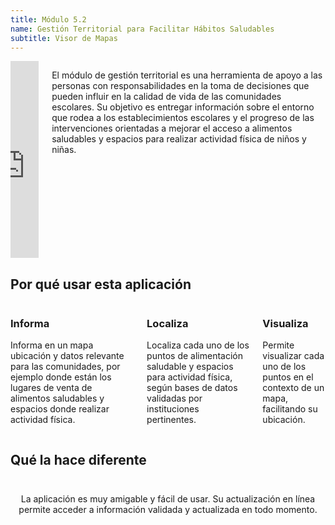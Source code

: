 ```yaml
---
title: Módulo 5.2
name: Gestión Territorial para Facilitar Hábitos Saludables
subtitle: Visor de Mapas
---
```

<div class="columns container">
<div class="column video-container">
<iframe src="https://www.youtube.com/embed/tvw6FhtYFZY" allow="accelerometer; autoplay; encrypted-media; gyroscope; picture-in-picture" allowfullscreen="allowfullscreen" width="100%" height="315" frameborder="0"></iframe>
</div>
<div class="column">

<!-- ## Descripción  -->
El módulo de gestión territorial es una herramienta de apoyo a las personas con responsabilidades en la toma de decisiones que pueden influir en la calidad de vida de las comunidades escolares. Su objetivo es entregar información sobre el entorno que rodea a los establecimientos escolares y el progreso de las intervenciones orientadas a mejorar el acceso a alimentos saludables y espacios para realizar actividad física de niños y niñas.
<!--div style="padding-top:3%" >
<a class="button is-primary mt-3" href="https://youtu.be/tvw6FhtYFZY" target="_blank">
    Ver demo &rsaquo;
</a>
</div-->
</div>
</div>

<section class="light-background full-width">

## Por qué usar esta aplicación
<div class="columns">
<feature-box icon="./img/modulos/gis_informa.png">

### Informa

Informa en un mapa ubicación y datos relevante para  las comunidades,  por ejemplo donde están los lugares de venta de alimentos saludables y espacios donde realizar actividad física.

</feature-box>
<feature-box icon="./img/modulos/gis_localiza.png">

### Localiza

Localiza cada uno de los puntos de alimentación saludable y espacios para actividad física, según bases de datos validadas por instituciones pertinentes.

</feature-box>
<feature-box icon="./img/modulos/gis_visualiza.png">

### Visualiza

Permite visualizar cada uno de los puntos en el contexto de un mapa, facilitando su ubicación.

</feature-box>
</div>
</section>
<section class="full-width">

## Qué la hace diferente

<div class="columns">
<div class="column" style="text-align: center;">
<p style="padding-top:2%;">La aplicación es muy amigable y fácil de usar. Su actualización en línea permite acceder a información validada y actualizada en todo momento.</p>

</div>
</div>
</section>
<section class="full-width light-background">

</section>